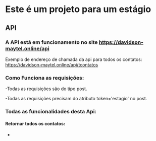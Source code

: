 # Este é um projeto para um estágio

## API

### A API está em funcionamento no site https://davidson-maytel.online/api

Exemplo de endereço de chamada da api para todos os contatos: https://davidson-maytel.online/api/tcontatos

### Como Funciona as requisições:

-Todas as requisições são do tipo post.

-Todas as requisições precisam do atributo token='estagio' no post.

### Todas as funcionalidades desta Api:

#### Retornar todos os contatos:

-

